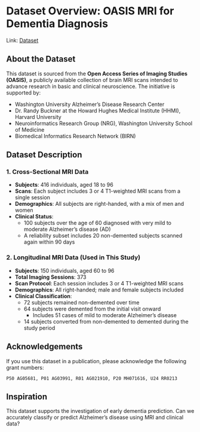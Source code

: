 # Dataset Overview: OASIS MRI for Dementia Diagnosis

Link: [Dataset](https://www.kaggle.com/datasets/jboysen/mri-and-alzheimers/data)

## About the Dataset

This dataset is sourced from the **Open Access Series of Imaging Studies (OASIS)**, a publicly available collection of brain MRI scans intended to advance research in basic and clinical neuroscience. The initiative is supported by:

- Washington University Alzheimer’s Disease Research Center  
- Dr. Randy Buckner at the Howard Hughes Medical Institute (HHMI), Harvard University  
- Neuroinformatics Research Group (NRG), Washington University School of Medicine  
- Biomedical Informatics Research Network (BIRN)

## Dataset Description

### 1. Cross-Sectional MRI Data

- **Subjects**: 416 individuals, aged 18 to 96  
- **Scans**: Each subject includes 3 or 4 T1-weighted MRI scans from a single session  
- **Demographics**: All subjects are right-handed, with a mix of men and women  
- **Clinical Status**:  
  - 100 subjects over the age of 60 diagnosed with very mild to moderate Alzheimer’s disease (AD)  
  - A reliability subset includes 20 non-demented subjects scanned again within 90 days  

### 2. Longitudinal MRI Data (Used in This Study)

- **Subjects**: 150 individuals, aged 60 to 96  
- **Total Imaging Sessions**: 373  
- **Scan Protocol**: Each session includes 3 or 4 T1-weighted MRI scans  
- **Demographics**: All right-handed; male and female subjects included  
- **Clinical Classification**:  
  - 72 subjects remained non-demented over time  
  - 64 subjects were demented from the initial visit onward  
    - Includes 51 cases of mild to moderate Alzheimer’s disease  
  - 14 subjects converted from non-demented to demented during the study period  

## Acknowledgements

If you use this dataset in a publication, please acknowledge the following grant numbers:

```
P50 AG05681, P01 AG03991, R01 AG021910, P20 MH071616, U24 RR0213
```

## Inspiration

This dataset supports the investigation of early dementia prediction. Can we accurately classify or predict Alzheimer’s disease using MRI and clinical data?
